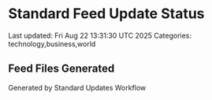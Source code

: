 # Standard Feed Update Status
Last updated: Fri Aug 22 13:31:30 UTC 2025
Categories: technology,business,world

## Feed Files Generated

Generated by Standard Updates Workflow
